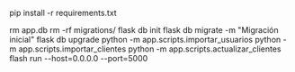 pip install -r requirements.txt

rm app.db
rm -rf migrations/
flask db init
flask db migrate -m "Migración inicial"
flask db upgrade
python -m app.scripts.importar_usuarios
python -m app.scripts.importar_clientes
python -m app.scripts.actualizar_clientes
flash run --host=0.0.0.0 --port=5000